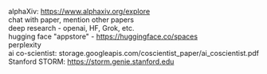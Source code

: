 alphaXiv: https://www.alphaxiv.org/explore  
chat with paper, mention other papers  
deep research - openai, HF, Grok, etc.  
hugging face "appstore" - https://huggingface.co/spaces  
perplexity  
ai co-scientist: storage.googleapis.com/coscientist_paper/ai_coscientist.pdf  
Stanford STORM: https://storm.genie.stanford.edu  
